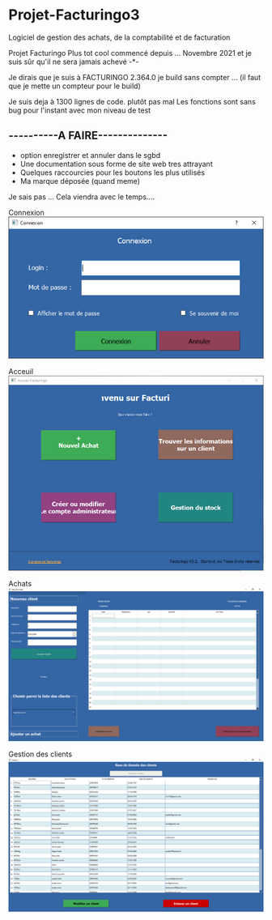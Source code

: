 # Projet-Facturingo3

Logiciel de gestion des achats, de la comptabilité et de facturation


Projet Facturingo Plus tot cool commencé depuis ... Novembre 2021
et je suis sûr qu'il ne sera jamais achevé -*-

Je dirais que je suis à FACTURINGO 2.364.0 je build sans compter ... (il faut que je mette un compteur pour le build)

Je suis deja à 1300 lignes de code. plutôt pas mal
Les fonctions sont sans bug pour l'instant avec mon niveau de test

## ----------A FAIRE--------------

- option enregistrer et annuler dans le sgbd
- Une documentation sous forme de site web tres attrayant
- Quelques raccourcies pour les boutons les plus utilisés
- Ma marque déposée (quand meme)

Je sais pas ... Cela viendra avec le temps....

Connexion
![login.PNG](images%2Fscreenshots%2Flogin.PNG)

Acceuil
![home.PNG](images%2Fscreenshots%2Fhome.PNG)

Achats
![achat.PNG](images%2Fscreenshots%2Fachat.PNG)

Gestion des clients
![clients.PNG](images%2Fscreenshots%2Fclients.PNG)